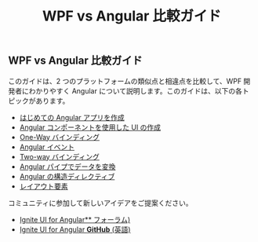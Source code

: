 ﻿---
title: WPF vs Angular 比較ガイド
_description: WPF vs Angular 比較ガイドは、WPF から Angular への切り替えについてのさまざまな情報を提供します。
_keywords: WPF, Windows Presentation Foundation, Angular, Ignite UI for Angular
_language: ja
---

## WPF vs Angular 比較ガイド

このガイドは、2 つのプラットフォームの類似点と相違点を比較して、WPF 開発者にわかりやすく Angular について説明します。このガイドは、以下の各トピックがあります。
- [はじめての Angular アプリを作成](create_first_angular_app.md)
- [Angular コンポーネントを使用した UI の作成](create_ui_with_components.md)
- [One-Way バインディング](one_way_binding.md)
- [Angular イベント](angular_events.md)
- [Two-way バインディング](two_way_binding.md)
- [Angular パイプでデータを変換](angular_pipes.md)
- [Angular の構造ディレクティブ](structural_directives.md)
- [レイアウト要素](layout.md)


<div class="divider--half"></div>
コミュニティに参加して新しいアイデアをご提案ください。

* [Ignite UI for Angular** フォーラム) ](https://www.infragistics.com/community/forums/f/ignite-ui-for-angular)
* [Ignite UI for Angular **GitHub** (英語) ](https://github.com/IgniteUI/igniteui-angular)